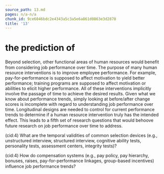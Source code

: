 ```yaml
---
source_path: 13.md
pages: n/a-n/a
chunk_id: 9ce6046bdc2e4343a5c3a5e6a861d0863e3d2878
title: '13'
---
```

# the prediction of

Beyond selection, other functional areas of human resources would beneﬁt from considering job performance over time. The purpose of many human resource interventions is to improve employee performance. For example, pay-for-performance is supposed to affect motivation to yield better performance; training programs are supposed to affect motivation or abilities to elicit higher performance. All of these interventions implicitly involve the passage of time to achieve the desired results. Given what we know about performance trends, simply looking at before/after change scores is incomplete with regard to understanding job performance over time. Longitudinal designs are needed to control for current performance trends to determine if a human resource intervention truly has the intended effect. This leads to a ﬁfth set of research questions that would behoove future research on job performance over time to address.

(cid:4) What are the temporal validities of common selection devices (e.g., unstructured interview, structured interview, cognitive ability tests, personality tests, assessment centers, integrity tests)?

(cid:4) How do compensation systems (e.g., pay policy, pay hierarchy, bonuses, raises, pay-for-performance linkages, group-based incentives) inﬂuence job performance trends?
